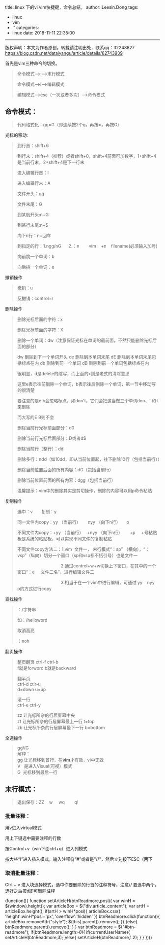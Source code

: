 title: linux 下的vi vim快捷键，命令总结。
author: Leesin.Dong
tags:
  - linux
  - vim
  - ''
categories:
  - linux
date: 2018-11-11 22:35:00
---
版权声明：本文为作者原创，转载请注明出处，联系qq：32248827 https://blog.csdn.net/dataiyangu/article/details/82743939

首先是vim三种命令的切换。

> 命令模式——>:——>末行模式
> 
> 命令模式——>i——>编辑模式
> 
> 编辑模式——>esc（一次或者多次）——>命令模式

命令模式：
-----

> 代码格式化：gg=G（即连续按2个g，再按=，再按G）

光标的移动:

> 到行首：shift+6
> 
> 到行末：shift+4（推荐）或者shift+0，shift+4前面可加数字，1+shift+4是当前行末，2+shift+4是下一行末
> 
> 进入编辑行首：I
> 
> 进入编辑行末：A
> 
> 文件开头：gg
> 
> 文件末尾：G
> 
> 到某航开头:n+G
> 
> 到某行末尾:n+$
> 
> 向下n行：n+回车
> 
> 到指定的行：1.ngg/nG      2.：n        vim    +n    filename(必须输入加号)
> 
> 向前跳一个单词：b
> 
> 向后挑一个单词：e

撤销操作

> 撤销：u
> 
> 反撤销：control+r

删除操作

> 删除光标后面的字符：x
> 
> 删除光标前面的字符：X
> 
> 删除一个单词：dw（注意保证光标在单词的最前面，不然只能删除光标后面的部分）
> 
> dw            删除到下一个单词开头
> de            删除到本单词末尾
> dE            删除到本单词末尾包括标点在内
> db            删除到前一个单词
> dB            删除到前一个单词包括标点在内
> 
> 很明显，d是delete的缩写，而上面的x则是老式的清除意思
> 
> 这里e表示往前删除一个单词，b表示往后删除一个单词，第一节中移动写的很清楚
> 
> 要注意的是e b会忽略标点，如don't，它们会把这当做三个单词don、‘ 和 t 来删除
> 
> 而大写的E B则不会
> 
> 删除当前行光标前面部分：d0
> 
> 删除当前行光标后面部分：D或者d$
> 
> 删除当前行（整行）：dd
> 
> 删除多行：ndd（如10dd，即从当前位置起，往下删除10行（包括当前行））
> 
> 删除当前位置后面的所有内容：dG（包括当前行）
> 
> 删除当前位置前面的所有内容：dgg（包括当前行）
> 
> 温馨提示：vim中的删除其实是剪切操作，删除的内容可以用p命令粘贴

复制操作

> 选中：v       复制：y
> 
> 同一文件内copy：yy （当前行）      nyy （向下n行）     p
> 
> 不同文件内copy：+yy （当前行）   +nyy （向下n行）      +p     +号粘贴板是系统的粘贴板，可以实现不同文件的复制粘贴
> 
> 不同文件copy方法二：1.vim  文件一， 末行模式“：sp” （横向），“：vsp”（纵向）切分一个窗口（sp和vsp都不括引号）也是文件一
> 
>                                     2.通过control+w+w切换上下窗口，在其中的一个窗口“：e     文件二名”，进行编辑文件二
> 
>                                     3.相当于在一个vim中进行编辑，可通过 yy    nyy    p的方式进行copy

查找操作

> ：/字符串
> 
> 如：/helloword
> 
> 取消高亮
> 
> ：noh

翻页操作

> 整页翻页 ctrl-f ctrl-b  
> f就是forword b就是backward
> 
> 翻半页  
> ctrl-d ctlr-u  
> d=down u=up
> 
> 滚一行  
> ctrl-e ctrl-y
> 
> zz 让光标所杂的行居屏幕中央  
> zt 让光标所杂的行居屏幕最上一行 t=top  
> zb 让光标所杂的行居屏幕最下一行 b=bottom

全选操作

> ggVG   
> 解释：  
> gg 让光标移到首行，在**vim**才有效，vi中无效   
> V   是进入Visual(可视）模式   
> G  光标移到最后一行 

末行模式：
-----

> 退出保存：ZZ    w     wq        q!

### 批量注释：

用v进入virtual模式

用上下键选中需要注释的行数

按Control+v（win下面ctrl+q）进入列模式

按大些“I”进入插入模式，输入注释符“#”或者是"//"，然后立刻按下ESC（两下

### **取消批量注释：**

Ctrl + v 进入块选择模式，选中你要删除的行首的注释符号，注意// 要选中两个，选好之后按d即可删除注释

(function(){ function setArticleH(btnReadmore,posi){ var winH = $(window).height(); var articleBox = $("div.article_content"); var artH = articleBox.height(); if(artH > winH\*posi){ articleBox.css({ 'height':winH\*posi+'px', 'overflow':'hidden' }) btnReadmore.click(function(){ articleBox.removeAttr("style"); $(this).parent().remove(); }) }else{ btnReadmore.parent().remove(); } } var btnReadmore = $("#btn-readmore"); if(btnReadmore.length>0){ if(currentUserName){ setArticleH(btnReadmore,3); }else{ setArticleH(btnReadmore,1.2); } } })()